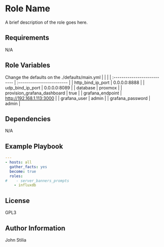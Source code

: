 Role Name
=========

A brief description of the role goes here.

Requirements
------------

N/A

Role Variables
--------------

Change the defaults on the ./defaults/main.yml
|                             |                           |
| :--------------------------- | :------------------------- |
| http_bind_ip_port           | 0.0.0.0:8888              |
| udp_bind_ip_port            | 0.0.0.0:8089              |
| database                    | proxmox                   |
| provision_grafana_dashboard | true                      |
| grafana_endpoint            | http://192.168.1.113:3000 |
| grafana_user                | admin                     |
| grafana_password            | admin                     |

Dependencies
------------

N/A

Example Playbook
----------------
```yaml
---
- hosts: all
  gather_facts: yes
  become: true
  roles:
#    - server_banners_prompts
    - influxdb
```

License
-------

GPL3

Author Information
------------------

John Stilia
